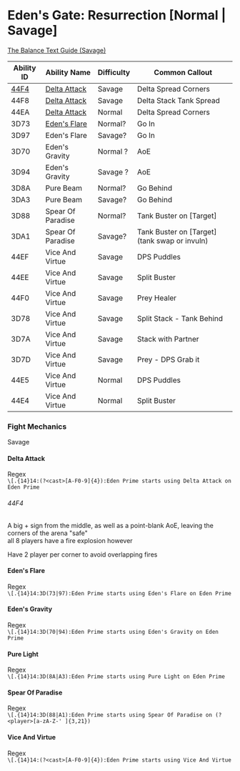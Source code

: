 # Eden's Gate: Resurrection [Normal | Savage]

[The Balance Text Guide (Savage)](https://thebalanceffxiv.com/guide/e1s/)

Ability ID | Ability Name | Difficulty | Common Callout
---|---|---|---
[44F4](#44F4) | [Delta Attack](#Delta-Attack) | Savage | Delta Spread Corners
44F8 | [Delta Attack](#Delta-Attack) | Savage | Delta Stack Tank Spread
44EA | [Delta Attack](#Delta-Attack) | Normal | Delta Spread Corners
3D73 | [Eden's Flare](#Edens-Flare) | Normal? | Go In
3D97 | Eden's Flare | Savage? | Go In
3D70 | Eden's Gravity | Normal ? | AoE
3D94 | Eden's Gravity | Savage ? | AoE
3D8A | Pure Beam | Normal? | Go Behind
3DA3 | Pure Beam | Savage? | Go Behind
3D88 | Spear Of Paradise | Normal? | Tank Buster on [Target]
3DA1 | Spear Of Paradise | Savage? | Tank Buster on [Target] (tank swap or invuln)
44EF | Vice And Virtue | Savage | DPS Puddles
44EE | Vice And Virtue | Savage | Split Buster
44F0 | Vice And Virtue | Savage | Prey Healer
3D78 | Vice And Virtue | Savage | Split Stack - Tank Behind
3D7A | Vice And Virtue | Savage | Stack with Partner
3D7D | Vice And Virtue | Savage | Prey - DPS Grab it
44E5 | Vice And Virtue | Normal | DPS Puddles
44E4 | Vice And Virtue | Normal | Split Buster


### Fight Mechanics

Savage

#### Delta Attack

Regex  
`\[.{14}14:(?<cast>[A-F0-9]{4}):Eden Prime starts using Delta Attack on Eden Prime`

###### 44F4  
A big + sign from the middle, as well as a point-blank AoE, leaving the corners of the arena "safe"  
all 8 players have a fire explosion however  

Have 2 player per corner to avoid overlapping fires


#### Eden's Flare

Regex  
`\[.{14}14:3D(73|97):Eden Prime starts using Eden's Flare on Eden Prime`


#### Eden's Gravity

Regex  
`\[.{14}14:3D(70|94):Eden Prime starts using Eden's Gravity on Eden Prime`


#### Pure Light

Regex  
`\[.{14}14:3D(8A|A3):Eden Prime starts using Pure Light on Eden Prime`


#### Spear Of Paradise

Regex  
`\[.{14}14:3D(88|A1):Eden Prime starts using Spear Of Paradise on (?<player>[a-zA-Z-' ]{3,21})`


#### Vice And Virtue

Regex  
`\[.{14}14:(?<cast>[A-F0-9]{4}):Eden Prime starts using Vice And Virtue`
